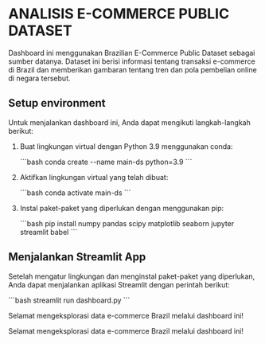 # ANALISIS E-COMMERCE PUBLIC DATASET

Dashboard ini menggunakan Brazilian E-Commerce Public Dataset sebagai sumber datanya. Dataset ini berisi informasi tentang transaksi e-commerce di Brazil dan memberikan gambaran tentang tren dan pola pembelian online di negara tersebut.

## Setup environment

Untuk menjalankan dashboard ini, Anda dapat mengikuti langkah-langkah berikut:

1. Buat lingkungan virtual dengan Python 3.9 menggunakan conda:

   \```bash
   conda create --name main-ds python=3.9
   \```

2. Aktifkan lingkungan virtual yang telah dibuat:

   \```bash
   conda activate main-ds
   \```

3. Instal paket-paket yang diperlukan dengan menggunakan pip:

   \```bash
   pip install numpy pandas scipy matplotlib seaborn jupyter streamlit babel
   \```

## Menjalankan Streamlit App

Setelah mengatur lingkungan dan menginstal paket-paket yang diperlukan, Anda dapat menjalankan aplikasi Streamlit dengan perintah berikut:

\```bash
streamlit run dashboard.py
\```

Selamat mengeksplorasi data e-commerce Brazil melalui dashboard ini!


Selamat mengeksplorasi data e-commerce Brazil melalui dashboard ini!




